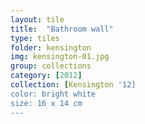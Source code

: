 ```yaml
---
layout: tile
title:  "Bathroom wall"
type: tiles
folder: kensington
img: kensington-01.jpg
group: collections
category: [2012]
collection: [Kensington '12] 
color: bright white
size: 16 x 14 cm
---
```


